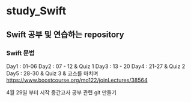 # study_Swift

## Swift 공부 및 연습하는 repository

### Swift 문법
Day1 : 01-06
Day2 : 07 - 12 & Quiz 1
Day3 : 13 - 20
Day4 : 21-27 & Quiz 2
Day5 : 28-30 & Quiz 3 & 코스를 마치며
https://www.boostcourse.org/mo122/joinLectures/38564

4월 29일 부터 시작
중간고사 공부 관련 git 만들기
